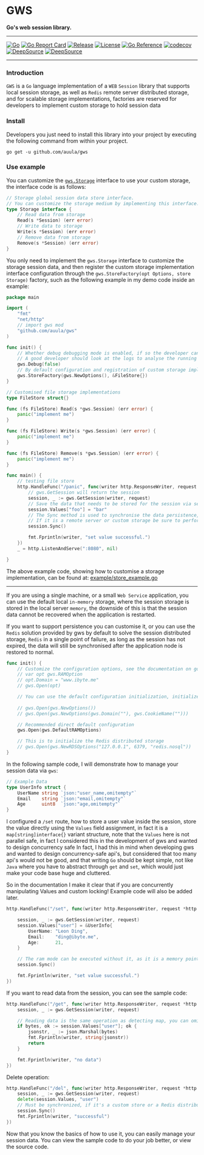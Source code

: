 # GWS
**Go's web session library.**

---
[![Go](https://github.com/auula/gws/actions/workflows/go-test.yml/badge.svg?event=push)](https://github.com/auula/gws/actions/workflows/go-test.yml)
[![Go Report Card](https://goreportcard.com/badge/github.com/auula/gws)](https://goreportcard.com/report/github.com/auula/gws)
[![Release](https://img.shields.io/github/v/release/auula/gws.svg?style=flat-square)](https://github.com/auula/gws)
[![License](https://img.shields.io/badge/license-MIT-db5149.svg)](https://github.com/auula/gws/blob/master/LICENSE)
[![Go Reference](https://pkg.go.dev/badge/github.com/auula/gws.svg)](https://pkg.go.dev/github.com/auula/gws)
[![codecov](https://codecov.io/gh/auula/gws/branch/dev/graph/badge.svg?token=btbed5BUUZ)](https://codecov.io/gh/auula/gws)
[![DeepSource](https://deepsource.io/gh/auula/gws.svg/?label=active+issues&show_trend=true)](https://deepsource.io/gh/auula/gws/?ref=repository-badge)
[![DeepSource](https://deepsource.io/gh/auula/gws.svg/?label=resolved+issues&show_trend=true)](https://deepsource.io/gh/auula/gws/?ref=repository-badge)

---

### Introduction

`GWS` is a `Go` language implementation of a `WEB` `Session` library that supports local session storage, as well as `Redis` remote server distributed storage, and for scalable storage implementations, factories are reserved for developers to implement custom storage to hold session data

### Install

Developers you just need to install this library into your project by executing the following command from within your project.

```shell
go get -u github.com/auula/gws
```

### Use example
You can customize the [`gws.Storage`](./storage.go) interface to use your custom storage, the interface code is as follows:

```go
// Storage global session data store interface.
// You can customize the storage medium by implementing this interface.
type Storage interface {
	// Read data from storage
	Read(s *Session) (err error)
	// Write data to storage
	Write(s *Session) (err error)
	// Remove data from storage
	Remove(s *Session) (err error)
}
```
You only need to implement the `gws.Storage` interface to customize the storage session data, and then register the custom storage implementation interface configuration through the `gws.StoreFactory(opt Options, store Storage)` factory, such as the following example in my demo code inside an example:

```go
package main

import (
	"fmt"
	"net/http"
	// import gws mod
	"github.com/auula/gws"
)

func init() {
	// Whether debug debugging mode is enabled, if so the developer can see the session link log in the console
	// A good developer should look at the logs to analyse the running state of the application, not the debug function in the IDE
	gws.Debug(false)
	// By default configuration and registration of custom storage implementations
	gws.StoreFactory(gws.NewOptions(), &FileStore{})
}

// Customised file storage implementations
type FileStore struct{}

func (fs FileStore) Read(s *gws.Session) (err error) {
	panic("implement me")
}

func (fs FileStore) Write(s *gws.Session) (err error) {
	panic("implement me")
}

func (fs FileStore) Remove(s *gws.Session) (err error) {
	panic("implement me")
}

func main() {
	// testing file store
	http.HandleFunc("/panic", func(writer http.ResponseWriter, request *http.Request) {
		// gws.GetSession will return the session
		session, _ := gws.GetSession(writer, request)
		// Save the data that needs to be stored for the session via session.Values
		session.Values["foo"] = "bar"
		// The Sync method is used to synchronise the data persistence, although it can be left out if it is the default in-memory storage.
		// If it is a remote server or custom storage be sure to perform this method to synchronize data to other distributed ends
		session.Sync()

		fmt.Fprintln(writer, "set value successful.")
	})
	_ = http.ListenAndServe(":8080", nil)

}
```
The above example code, showing how to customise a storage implementation, can be found at: [example/store_example.go](./example/store_example.go)

---
If you are using a single machine, or a small `Web Service` application, you can use the default local `in-memory` storage, where the session storage is stored in the local server `memory`, the downside of this is that the session data cannot be recovered when the application is restarted.

If you want to support persistence you can customise it, or you can use the `Redis` solution provided by gws by default to solve the session distributed storage, `Redis` in a single point of failure, as long as the session has not expired, the data will still be synchronised after the application node is restored to normal.

```go
func init() {
	// Customize the configuration options, see the documentation on go.dev for details, or look at the source code
	// var opt gws.RAMOption
	// opt.Domain = "www.ibyte.me"
	// gws.Open(opt)

	// You can use the default configuration initialization, initialized by option function mode
	
	// gws.Open(gws.NewOptions())
	// gws.Open(gws.NewOptions(gws.Domain(""), gws.CookieName("")))

	// Recommended direct default configuration
	gws.Open(gws.DefaultRAMOptions)

	// This is to initialize the Redis distributed storage
	// gws.Open(gws.NewRDSOptions("127.0.0.1", 6379, "redis.nosql"))
}
```
In the following sample code, I will demonstrate how to manage your session data via `gws`:

```go
// Example Data
type UserInfo struct {
	UserName string `json:"user_name,omitempty"`
	Email    string `json:"email,omitempty"`
	Age      uint8  `json:"age,omitempty"`
}
```

I configured a  `/set` route, how to store a user value inside the session, store the value directly using the `Values` field assignment, in fact it is a `map[string]interface{}` variant structure, note that the `Values` here is not parallel safe, in fact I considered this in the development of gws and wanted to design concurrency safe In fact, I had this in mind when developing gws and wanted to design concurrency-safe api's, but considered that too many api's would not be good, and that writing `Go` should be kept simple, not like `Java` where you have to abstract through `get` and `set`, which would just make your code base huge and cluttered.

So in the documentation I make it clear that if you are concurrently manipulating Values and custom locking! Example code will also be added later.

```go
http.HandleFunc("/set", func(writer http.ResponseWriter, request *http.Request) {

	session, _ := gws.GetSession(writer, request)
	session.Values["user"] = &UserInfo{
		UserName: "Leon Ding",
		Email:    "ding@ibyte.me",
		Age:      21,
	}

	// The ram mode can be executed without it, as it is a memory pointer reference
	session.Sync()

	fmt.Fprintln(writer, "set value successful.")
})

```
If you want to read data from the session, you can see the sample code:

```go
http.HandleFunc("/get", func(writer http.ResponseWriter, request *http.Request) {
	session, _ := gws.GetSession(writer, request)

	// Reading data is the same operation as detecting map, you can omit this if operation if you can be sure that this must have a value
	if bytes, ok := session.Values["user"]; ok {
		jsonstr, _ := json.Marshal(bytes)
		fmt.Fprintln(writer, string(jsonstr))
		return
	}

	fmt.Fprintln(writer, "no data")
})
```
Delete operation:

```go
http.HandleFunc("/del", func(writer http.ResponseWriter, request *http.Request) {
	session, _ := gws.GetSession(writer, request)
	delete(session.Values, "user")
	// Must be synchronized, if it's a custom store or a Redis distributed store
	session.Sync()
	fmt.Fprintln(writer, "successful")
})
```

Now that you know the basics of how to use it, you can easily manage your session data. You can view the sample code to do your job better, or view the source code.
